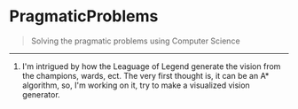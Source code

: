 # PragmaticProblems

> Solving the pragmatic problems using Computer Science

---

1. I'm intrigued by how the Leaguage of Legend generate the vision from the champions, wards, ect. The very first thought is, it can be an A* algorithm, so, I'm working on it, try to make a visualized vision generator.
